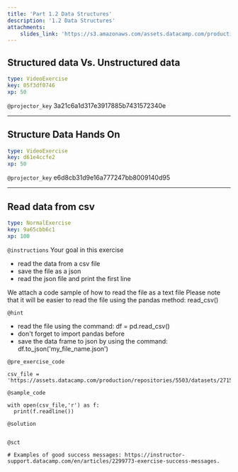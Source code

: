 ```yaml
---
title: 'Part 1.2 Data Structures'
description: '1.2 Data Structures'
attachments:
    slides_link: 'https://s3.amazonaws.com/assets.datacamp.com/production/course_22747/slides/chapter4.pdf'
---
```


## Structured data Vs. Unstructured data

```yaml
type: VideoExercise
key: 05f3df0746
xp: 50
```

`@projector_key`
3a21c6a1d317e3917885b7431572340e

---

## Structure Data Hands On

```yaml
type: VideoExercise
key: d61e4ccfe2
xp: 50
```

`@projector_key`
e6d8cb31d9e16a777247bb8009140d95

---

## Read data from csv

```yaml
type: NormalExercise
key: 9a65cbb6c1
xp: 100
```

<!-- Guidelines for contexts: https://instructor-support.datacamp.com/en/articles/2375526-course-coding-exercises. -->

`@instructions`
Your goal in this exercise
- read the data from a csv file 
- save the file as a json 
- read the json file and print the first line 

We attach a code sample of how to read the file as a text file
Please note that it will be easier to read the file using the pandas method: read_csv()

`@hint`
<!-- Examples of good hints: https://instructor-support.datacamp.com/en/articles/2379164-hints-best-practices. -->
- read the file using the command: df = pd.read_csv()
- don't forget to import pandas before
- save the data frame to json by using the command: df.to_json('my_file_name.json')

`@pre_exercise_code`
```{python}
csv_file = 'https://assets.datacamp.com/production/repositories/5503/datasets/271580220b9d9f5d16bd1b56fb6eff6be522ac9a/csv_data_100.csv'

```

`@sample_code`
```{python}
with open(csv_file,'r') as f:
  print(f.readline())
```

`@solution`
```{python}

```

`@sct`
```{python}
# Examples of good success messages: https://instructor-support.datacamp.com/en/articles/2299773-exercise-success-messages.
```
